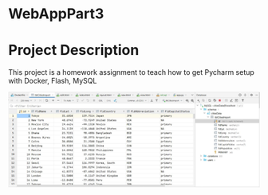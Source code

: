 # WebAppPart3
# Project Description
This project is a homework assignment to teach how to get Pycharm setup with Docker, Flash, MySQL

![Data Table in Pycharm](screenshots/citiesData.JPG)